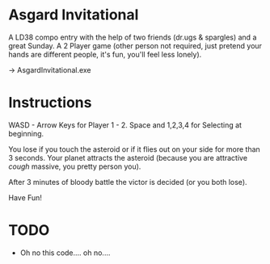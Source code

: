 
Asgard Invitational
=========

A LD38 compo entry with the help of two friends (dr.ugs & spargles) and a great Sunday.
A 2 Player game (other person not required, just pretend your hands are different people, it's fun, you'll feel less lonely).

-> AsgardInvitational.exe

Instructions
=========

WASD - Arrow Keys for Player 1 - 2.
Space and 1,2,3,4 for Selecting at beginning.

You lose if you touch the asteroid or if it flies out on your side for more than 3 seconds.
Your planet attracts the asteroid (because you are attractive *cough* massive, you pretty person you).

After 3 minutes of bloody battle the victor is decided (or you both lose).

Have Fun!




TODO
=========

- Oh no this code.... oh no....
